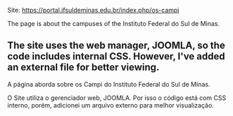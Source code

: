 Site: https://portal.ifsuldeminas.edu.br/index.php/os-campi

The page is about the campuses of the Instituto Federal do Sul de Minas. 

The site uses the web manager, JOOMLA, so the code includes internal CSS. However, I've added an external file for better viewing.
------------------------------------------------------------------------------------------------------------------------------------------------------
A página aborda sobre os Campi do Instituto Federal do Sul de Minas.

O Site utiliza o gerenciador web, JOOMLA. Por isso o código está com CSS interno, porém, adicionei um arquivo externo para melhor visualização.
